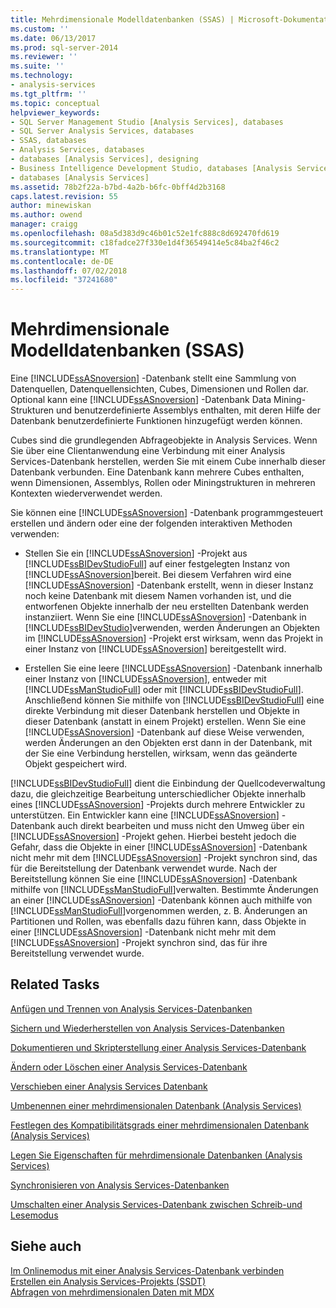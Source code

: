 ```yaml
---
title: Mehrdimensionale Modelldatenbanken (SSAS) | Microsoft-Dokumentation
ms.custom: ''
ms.date: 06/13/2017
ms.prod: sql-server-2014
ms.reviewer: ''
ms.suite: ''
ms.technology:
- analysis-services
ms.tgt_pltfrm: ''
ms.topic: conceptual
helpviewer_keywords:
- SQL Server Management Studio [Analysis Services], databases
- SQL Server Analysis Services, databases
- SSAS, databases
- Analysis Services, databases
- databases [Analysis Services], designing
- Business Intelligence Development Studio, databases [Analysis Services]
- databases [Analysis Services]
ms.assetid: 78b2f22a-b7bd-4a2b-b6fc-0bff4d2b3168
caps.latest.revision: 55
author: minewiskan
ms.author: owend
manager: craigg
ms.openlocfilehash: 08a5d383d9c46b01c52e1fc888c8d692470fd619
ms.sourcegitcommit: c18fadce27f330e1d4f36549414e5c84ba2f46c2
ms.translationtype: MT
ms.contentlocale: de-DE
ms.lasthandoff: 07/02/2018
ms.locfileid: "37241680"
---
```

# <a name="multidimensional-model-databases-ssas"></a>Mehrdimensionale Modelldatenbanken (SSAS)
  Eine [!INCLUDE[ssASnoversion](../../includes/ssasnoversion-md.md)] -Datenbank stellt eine Sammlung von Datenquellen, Datenquellensichten, Cubes, Dimensionen und Rollen dar. Optional kann eine [!INCLUDE[ssASnoversion](../../includes/ssasnoversion-md.md)] -Datenbank Data Mining-Strukturen und benutzerdefinierte Assemblys enthalten, mit deren Hilfe der Datenbank benutzerdefinierte Funktionen hinzugefügt werden können.  
  
 Cubes sind die grundlegenden Abfrageobjekte in Analysis Services. Wenn Sie über eine Clientanwendung eine Verbindung mit einer Analysis Services-Datenbank herstellen, werden Sie mit einem Cube innerhalb dieser Datenbank verbunden. Eine Datenbank kann mehrere Cubes enthalten, wenn Dimensionen, Assemblys, Rollen oder Miningstrukturen in mehreren Kontexten wiederverwendet werden.  
  
 Sie können eine [!INCLUDE[ssASnoversion](../../includes/ssasnoversion-md.md)] -Datenbank programmgesteuert erstellen und ändern oder eine der folgenden interaktiven Methoden verwenden:  
  
-   Stellen Sie ein [!INCLUDE[ssASnoversion](../../includes/ssasnoversion-md.md)] -Projekt aus [!INCLUDE[ssBIDevStudioFull](../../includes/ssbidevstudiofull-md.md)] auf einer festgelegten Instanz von [!INCLUDE[ssASnoversion](../../includes/ssasnoversion-md.md)]bereit. Bei diesem Verfahren wird eine [!INCLUDE[ssASnoversion](../../includes/ssasnoversion-md.md)] -Datenbank erstellt, wenn in dieser Instanz noch keine Datenbank mit diesem Namen vorhanden ist, und die entworfenen Objekte innerhalb der neu erstellten Datenbank werden instanziiert. Wenn Sie eine [!INCLUDE[ssASnoversion](../../includes/ssasnoversion-md.md)] -Datenbank in [!INCLUDE[ssBIDevStudio](../../includes/ssbidevstudio-md.md)]verwenden, werden Änderungen an Objekten im [!INCLUDE[ssASnoversion](../../includes/ssasnoversion-md.md)] -Projekt erst wirksam, wenn das Projekt in einer Instanz von [!INCLUDE[ssASnoversion](../../includes/ssasnoversion-md.md)] bereitgestellt wird.  
  
-   Erstellen Sie eine leere [!INCLUDE[ssASnoversion](../../includes/ssasnoversion-md.md)] -Datenbank innerhalb einer Instanz von [!INCLUDE[ssASnoversion](../../includes/ssasnoversion-md.md)], entweder mit [!INCLUDE[ssManStudioFull](../../includes/ssmanstudiofull-md.md)] oder mit [!INCLUDE[ssBIDevStudioFull](../../includes/ssbidevstudiofull-md.md)]. Anschließend können Sie mithilfe von [!INCLUDE[ssBIDevStudioFull](../../includes/ssbidevstudiofull-md.md)] eine direkte Verbindung mit dieser Datenbank herstellen und Objekte in dieser Datenbank (anstatt in einem Projekt) erstellen. Wenn Sie eine [!INCLUDE[ssASnoversion](../../includes/ssasnoversion-md.md)] -Datenbank auf diese Weise verwenden, werden Änderungen an den Objekten erst dann in der Datenbank, mit der Sie eine Verbindung herstellen, wirksam, wenn das geänderte Objekt gespeichert wird.  
  
 [!INCLUDE[ssBIDevStudioFull](../../includes/ssbidevstudiofull-md.md)] dient die Einbindung der Quellcodeverwaltung dazu, die gleichzeitige Bearbeitung unterschiedlicher Objekte innerhalb eines [!INCLUDE[ssASnoversion](../../includes/ssasnoversion-md.md)] -Projekts durch mehrere Entwickler zu unterstützen. Ein Entwickler kann eine [!INCLUDE[ssASnoversion](../../includes/ssasnoversion-md.md)] -Datenbank auch direkt bearbeiten und muss nicht den Umweg über ein [!INCLUDE[ssASnoversion](../../includes/ssasnoversion-md.md)] -Projekt gehen. Hierbei besteht jedoch die Gefahr, dass die Objekte in einer [!INCLUDE[ssASnoversion](../../includes/ssasnoversion-md.md)] -Datenbank nicht mehr mit dem [!INCLUDE[ssASnoversion](../../includes/ssasnoversion-md.md)] -Projekt synchron sind, das für die Bereitstellung der Datenbank verwendet wurde. Nach der Bereitstellung können Sie eine [!INCLUDE[ssASnoversion](../../includes/ssasnoversion-md.md)] -Datenbank mithilfe von [!INCLUDE[ssManStudioFull](../../includes/ssmanstudiofull-md.md)]verwalten. Bestimmte Änderungen an einer [!INCLUDE[ssASnoversion](../../includes/ssasnoversion-md.md)] -Datenbank können auch mithilfe von [!INCLUDE[ssManStudioFull](../../includes/ssmanstudiofull-md.md)]vorgenommen werden, z. B. Änderungen an Partitionen und Rollen, was ebenfalls dazu führen kann, dass Objekte in einer [!INCLUDE[ssASnoversion](../../includes/ssasnoversion-md.md)] -Datenbank nicht mehr mit dem [!INCLUDE[ssASnoversion](../../includes/ssasnoversion-md.md)] -Projekt synchron sind, das für ihre Bereitstellung verwendet wurde.  
  
## <a name="related-tasks"></a>Related Tasks  
 [Anfügen und Trennen von Analysis Services-Datenbanken](attach-and-detach-analysis-services-databases.md)  
  
 [Sichern und Wiederherstellen von Analysis Services-Datenbanken](backup-and-restore-of-analysis-services-databases.md)  
  
 [Dokumentieren und Skripterstellung einer Analysis Services-Datenbank](document-and-script-an-analysis-services-database.md)  
  
 [Ändern oder Löschen einer Analysis Services-Datenbank](modify-or-delete-an-analysis-services-database.md)  
  
 [Verschieben einer Analysis Services Datenbank](move-an-analysis-services-database.md)  
  
 [Umbenennen einer mehrdimensionalen Datenbank &#40;Analysis Services&#41;](rename-a-multidimensional-database-analysis-services.md)  
  
 [Festlegen des Kompatibilitätsgrads einer mehrdimensionalen Datenbank &#40;Analysis Services&#41;](compatibility-level-of-a-multidimensional-database-analysis-services.md)  
  
 [Legen Sie Eigenschaften für mehrdimensionale Datenbanken &#40;Analysis Services&#41;](set-multidimensional-database-properties-analysis-services.md)  
  
 [Synchronisieren von Analysis Services-Datenbanken](synchronize-analysis-services-databases.md)  
  
 [Umschalten einer Analysis Services-Datenbank zwischen Schreib-und Lesemodus](switch-an-analysis-services-database-between-readonly-and-readwrite-modes.md)  
  
## <a name="see-also"></a>Siehe auch  
 [Im Onlinemodus mit einer Analysis Services-Datenbank verbinden](connect-in-online-mode-to-an-analysis-services-database.md)   
 [Erstellen ein Analysis Services-Projekts &#40;SSDT&#41;](create-an-analysis-services-project-ssdt.md)   
 [Abfragen von mehrdimensionalen Daten mit MDX](mdx/querying-multidimensional-data-with-mdx.md)  
  
  
